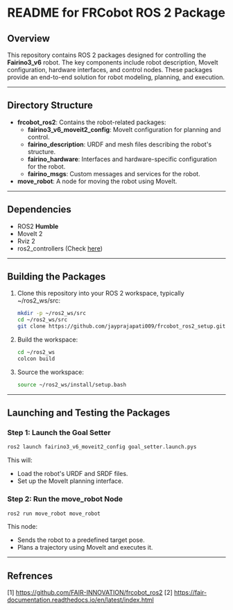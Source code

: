 # README for FRCobot ROS 2 Package

## Overview

This repository contains ROS 2 packages designed for controlling the **Fairino3_v6** robot. The key components include robot description, MoveIt configuration, hardware interfaces, and control nodes. These packages provide an end-to-end solution for robot modeling, planning, and execution.

---

## Directory Structure

- **frcobot_ros2**: Contains the robot-related packages:
  - **fairino3_v6_moveit2_config**: MoveIt configuration for planning and control.
  - **fairino_description**: URDF and mesh files describing the robot's structure.
  - **fairino_hardware**: Interfaces and hardware-specific configuration for the robot.
  - **fairino_msgs**: Custom messages and services for the robot.
- **move_robot**: A node for moving the robot using MoveIt.

---

## Dependencies

- ROS2 **Humble**
- MoveIt 2
- Rviz 2
- ros2_controllers (Check [here](https://fair-documentation.readthedocs.io/en/latest/ROSGuide/ros2guide.html#basic-environment-installation))

---

## Building the Packages

1. Clone this repository into your ROS 2 workspace, typically ~/ros2_ws/src:

    ```bash
    mkdir -p ~/ros2_ws/src
    cd ~/ros2_ws/src
    git clone https://github.com/jayprajapati009/frcobot_ros2_setup.git
    ```

2. Build the workspace:

    ```bash
    cd ~/ros2_ws
    colcon build
    ```

3. Source the workspace:

    ```bash
    source ~/ros2_ws/install/setup.bash
    ```

---

## Launching and Testing the Packages

### Step 1: Launch the Goal Setter

```sh
ros2 launch fairino3_v6_moveit2_config goal_setter.launch.pys
```

This will:

- Load the robot's URDF and SRDF files.
- Set up the MoveIt planning interface.

### Step 2: Run the move_robot Node

```sh
ros2 run move_robot move_robot
```

This node:

- Sends the robot to a predefined target pose.
- Plans a trajectory using MoveIt and executes it.

---

## Refrences

[1] <https://github.com/FAIR-INNOVATION/frcobot_ros2>
[2] <https://fair-documentation.readthedocs.io/en/latest/index.html>
